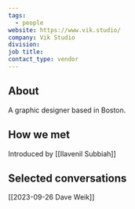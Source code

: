 ```yaml
---
tags:
  - people
website: https://www.vik.studio/
company: Vik Studio
division: 
job title: 
contact_type: vendor
---
```

## About
A graphic designer based in Boston.

## How we met
Introduced by [[Ilavenil Subbiah]]

## Selected conversations
[[2023-09-26 Dave Weik]]